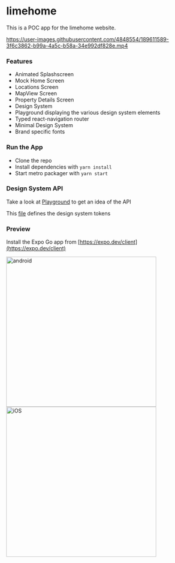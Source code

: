 # limehome

This is a POC app for the limehome website.

https://user-images.githubusercontent.com/4848554/189611589-3f6c3862-b99a-4a5c-b58a-34e992df828e.mp4

### Features
- Animated Splashscreen
- Mock Home Screen
- Locations Screen
- MapView Screen
- Property Details Screen
- Design System
- Playground displaying the various design system elements
- Typed react-navigation router
- Minimal Design System
- Brand specific fonts

### Run the App
- Clone the repo
- Install dependencies with `yarn install`
- Start metro packager with `yarn start`


### Design System API
Take a look at [Playground](https://github.com/peterlazar1993/limehome/blob/main/src/screens/Playground.tsx) to get an idea of the API

This [file](https://github.com/peterlazar1993/limehome/blob/main/src/theme/index.ts) defines the design system tokens

### Preview
Install the Expo Go app from [https://expo.dev/client](https://expo.dev/client)

<img width="400" alt="android" src="https://user-images.githubusercontent.com/4848554/189611842-6222d7e0-bf79-47ad-aab9-1909cea6cc2f.png"><img width="400" alt="iOS" src="https://user-images.githubusercontent.com/4848554/189611849-acb74331-0448-449d-b319-7b4e5e064fbd.png">
